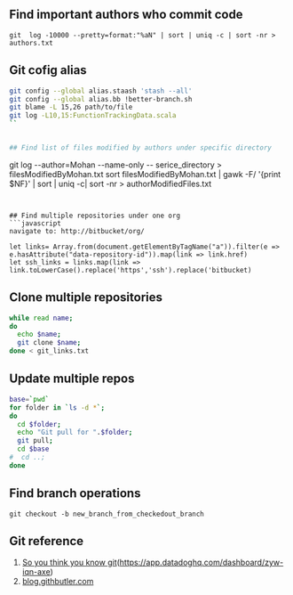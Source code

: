 ## Find important authors who commit code
```
git  log -10000 --pretty=format:"%aN" | sort | uniq -c | sort -nr > authors.txt
```

## Git cofig alias
```bash
git config --global alias.staash 'stash --all'
git config --global alias.bb !better-branch.sh
git blame -L 15,26 path/to/file
git log -L10,15:FunctionTrackingData.scala
``


## Find list of files modified by authors under specific directory
```
git  log --author=Mohan --name-only -- serice_directory > filesModifiedByMohan.txt
sort filesModifiedByMohan.txt | gawk -F/ '{print $NF}' | sort |  uniq -c| sort -nr > authorModifiedFiles.txt
```


## Find multiple repositories under one org
```javascript
navigate to: http://bitbucket/org/

let links= Array.from(document.getElementByTagName("a")).filter(e => e.hasAttribute("data-repository-id")).map(link => link.href)
let ssh_links = links.map(link => link.toLowerCase().replace('https','ssh').replace('bitbucket)
```


## Clone multiple repositories
```bash
while read name;
do 
  echo $name;
  git clone $name;
done < git_links.txt
```

## Update multiple repos
```bash
base=`pwd`
for folder in `ls -d *`;
do 
  cd $folder;
  echo "Git pull for ".$folder;
  git pull;
  cd $base
#  cd ..;
done
```


## Find branch operations
```
git checkout -b new_branch_from_checkedout_branch
```

## Git reference
1. [So you think you know git](https://app.datadoghq.com/dashboard/zyw-iqn-axe)(https://app.datadoghq.com/dashboard/zyw-iqn-axe)
2. [blog.githbutler.com](https://blog.gitbutler.com)
